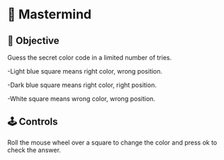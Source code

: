 # 🎯 Mastermind
 
## 🧩 Objective
Guess the secret color code in a limited number of tries. 

-Light blue square means right color, wrong position.

-Dark blue square means right color, right position.

-White square means wrong color, wrong position.

## 🕹️ Controls
Roll the mouse wheel over a square to change the color and press ok to check the answer.
